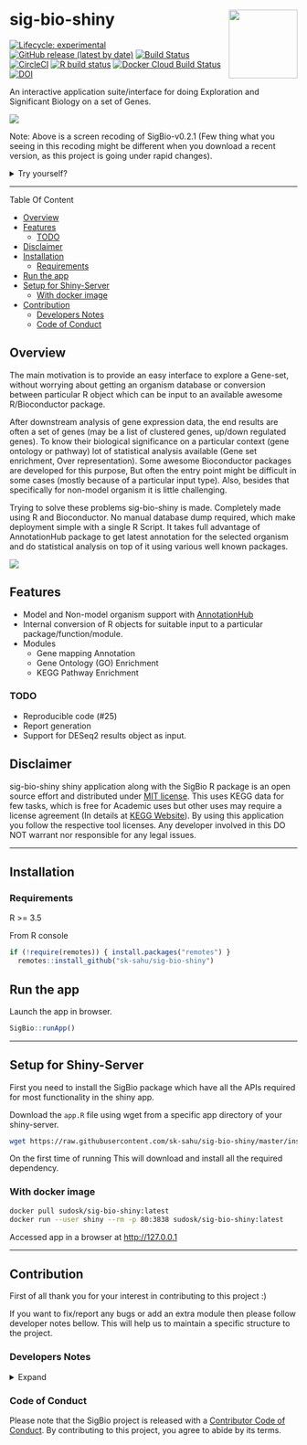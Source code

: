 # sig-bio-shiny <img src="inst/figures/sigbio_logo.png" align="right" alt="" width="120" />

<!-- badges: start -->
  [![Lifecycle: experimental](https://img.shields.io/badge/lifecycle-experimental-orange.svg)](https://www.tidyverse.org/lifecycle/#experimental)
  [![GitHub release (latest by date)](https://img.shields.io/github/v/release/sk-sahu/sig-bio-shiny)](https://github.com/sk-sahu/sig-bio-shiny/releases)
  [![Build Status](https://travis-ci.org/sk-sahu/sig-bio-shiny.svg?branch=master)](https://travis-ci.org/sk-sahu/sig-bio-shiny)
  [![CircleCI](https://circleci.com/gh/sk-sahu/sig-bio-shiny.svg?style=svg)](https://circleci.com/gh/sk-sahu/sig-bio-shiny)
[![R build status](https://github.com/sk-sahu/sig-bio-shiny/workflows/R-CMD-check/badge.svg)](https://github.com/sk-sahu/sig-bio-shiny/actions?workflow=R-CMD-check)
[![Docker Cloud Build Status](https://img.shields.io/docker/cloud/build/sudosk/sig-bio-shiny)](https://hub.docker.com/repository/docker/sudosk/sig-bio-shiny/builds)
[![DOI](https://zenodo.org/badge/220482361.svg)](https://zenodo.org/badge/latestdoi/220482361)
<!-- badges: end -->

An interactive application suite/interface for doing Exploration and Significant Biology on a set of Genes.

![]([sigbio-v0.2.1.gif](https://github.com/sk-sahu/sig-bio-shiny/blob/master/sigbio-v0.2.1.gif))

Note: Above is a screen recoding of SigBio-v0.2.1 (Few thing what you seeing in this recoding might be different when you download a recent version, as this project is going under rapid changes).

<details><summary>Try yourself?</summary>
<p>

Do it in your own computer system by following [installation instructions](#installation) or try one of the following methods.

For now this application requires atleast 4 GB of system memory. So couldn't able to host on shinyapps.io but instead with generous help of RStudio now this project Rstudio Cloud instance is 4GB. So you can simply login with following project link and follow [run instructions](#run-the-app). 

[Try SigBio-Shiny in Rstudio-Cloud](https://rstudio.cloud/project/1023160)

</p>
</details>

---

Table Of Content

  - [Overview](#overview)
  - [Features](#features)
    - [TODO](#todo)
  - [Disclaimer](#disclaimer)
  - [Installation](#installation)
    - [Requirements](#requirements)
  - [Run the app](#run-the-app)
  - [Setup for Shiny-Server](#setup-for-shiny-server)
    - [With docker image](#with-docker-image)
  - [Contribution](#contribution)
    - [Developers Notes](#developers-notes)
    - [Code of Conduct](#code-of-conduct)

## Overview

The main motivation is to provide an easy interface to explore a Gene-set, without worrying about getting an organism database or conversion between particular R object which can be input to an available awesome R/Bioconductor package.

After downstream analysis of gene expression data, the end results are often a set of genes (may be a list of clustered genes, up/down regulated genes). To know their biological significance on a particular context (gene ontology or pathway) lot of statistical analysis available (Gene set enrichment, Over representation). Some awesome Bioconductor packages are developed for this purpose, But often the entry point might be difficult in some cases (mostly because of a particular input type). Also, besides that specifically for non-model organism it is little challenging.

Trying to solve these problems sig-bio-shiny is made. Completely made using R and Bioconductor. No manual database dump required, which make deployment simple with a single R Script. It takes full advantage of AnnotationHub package to get latest annotation for the selected organism and do statistical analysis on top of it using various well known packages.

![](https://github.com/sk-sahu/sig-bio-shiny/blob/master/inst/figures/sig-bio-shiny-structure.png)

## Features

* Model and Non-model organism support with [AnnotationHub](http://bioconductor.org/packages/release/bioc/html/AnnotationHub.html)
* Internal conversion of R objects for suitable input to a particular package/function/module.
* Modules
  * Gene mapping Annotation
  * Gene Ontology (GO) Enrichment
  * KEGG Pathway Enrichment

### TODO
* Reproducible code (#25)
* Report generation
* Support for DESeq2 results object as input.

## Disclaimer
sig-bio-shiny shiny application along with the SigBio R package is an open source effort and distributed under [MIT license](https://opensource.org/licenses/MIT). This uses KEGG data for few tasks, which is free for Academic uses but other uses may require a license agreement (In details at [KEGG Website](https://www.kegg.jp/kegg/legal.html)). By using this application you follow the respective tool licenses. Any developer involved in this DO NOT warrant nor responsible for any legal issues.

---

## Installation

### Requirements
R >= 3.5

From R console

```r
if (!require(remotes)) { install.packages("remotes") }
  remotes::install_github("sk-sahu/sig-bio-shiny")
```

## Run the app

Launch the app in browser.

```r
SigBio::runApp()
```

---

## Setup for Shiny-Server

First you need to install the SigBio package which have all the APIs required for most functionality in the shiny app.

Download the `app.R` file using wget from a specific app directory of your shiny-server.

```bash
wget https://raw.githubusercontent.com/sk-sahu/sig-bio-shiny/master/inst/app/app.R -O sig-bio-shiny-app.R
```

On the first time of running This will download and install all the required dependency.

### With docker image

```bash
docker pull sudosk/sig-bio-shiny:latest
docker run --user shiny --rm -p 80:3838 sudosk/sig-bio-shiny:latest
```
Accessed app in a browser at http://127.0.0.1

---

## Contribution 

First of all thank you for your interest in contributing to this project :) 

If you want to fix/report any bugs or add an extra module then please follow developer notes bellow. This will help us to maintain a specific structure to the project.

### Developers Notes

<details><summary> Expand </summary>
<p>
Try to keep `app.R` file minimal, only with essential lines of code. For each module, Server and UI functions should specify in a single R script (Example: `module_modulename.R`) and additional required functions for that modules should be in another file (Example: `module_modulename_utils.R`)

I'll extend this section in more detail. Till then please feel free to contact for more details.

Whenever depolying to shinyapps.io - [Ref](https://support.bioconductor.org/p/107298/)

```R
options(repos = BiocManager::repositories()) 
```
</p>
</details>

### Code of Conduct
  
Please note that the SigBio project is released with a [Contributor Code of Conduct](http://sk-sahu.github.io/sig-bio-shiny/CODE_OF_CONDUCT.html). By contributing to this project, you agree to abide by its terms.